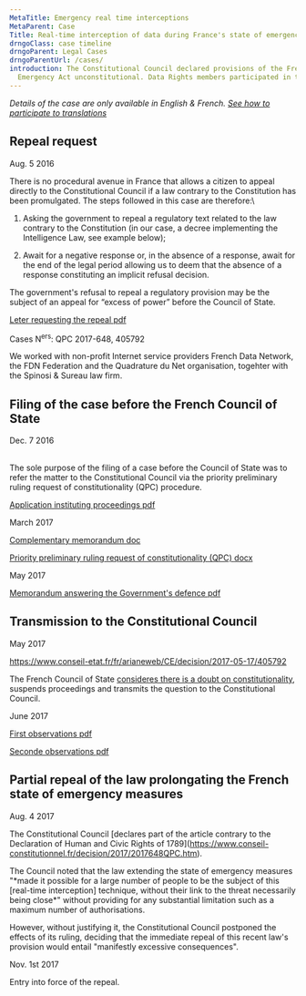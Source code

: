 ```yaml
---
MetaTitle: Emergency real time interceptions
MetaParent: Case
Title: Real-time interception of data during France's state of emergency
drngoClass: case timeline
drngoParent: Legal Cases
drngoParentUrl: /cases/
introduction: The Constitutional Council declared provisions of the French
  Emergency Act unconstitutional. Data Rights members participated in the case.
---
```

*Details of the case are only available in English & French. [See how to participate to translations](/action/translate/)*

## Repeal request

<div class="event-date">Aug. 5 2016</div>

There is no procedural avenue in France that allows a citizen to appeal directly to the Constitutional Council if a law contrary to the Constitution has been promulgated. The steps followed in this case are therefore:\
1. Asking the government to repeal a regulatory text related to the law contrary to the Constitution (in our case, a decree implementing the Intelligence Law, see example below);

2. Await for a negative response or, in the absence of a response, await for the end of the legal period allowing us to deem that the absence of a response constituting an implicit refusal decision.

The government's refusal to repeal a regulatory provision may be the subject of an appeal for “excess of power” before the Council of State.

<a class="attachment document" href="https://data.datarights.ngo/s/fWi9reSQYoa62DZ/download">
<p class="filename">Leter requesting the repeal
<span class="filetype pdf">pdf</span></p>
</a>

Cases N<sup>ers</sup>: QPC 2017-648, 405792

We worked with non-profit Internet service providers French Data Network, the FDN Federation and the Quadrature du Net organisation, togehter with the Spinosi & Sureau law firm.

## Filing of the case before the French Council of State

<div class="event-date">Dec. 7 2016</div>

\
The sole purpose of the filing of a case before the Council of State was to refer the matter to the Constitutional Council via the priority preliminary ruling request of constitutionality (QPC) procedure.

<a class="attachment document" href="https://data.datarights.ngo/s/LotFXpXo3Y7CXxK/download">
<p class="filename">Application instituting proceedings
<span class="filetype pdf">pdf</span></p></a>

<div class="event-date">March 2017</div>

<a class="attachment document" href="https://data.datarights.ngo/s/D8PggEJgsof87CW/download">
<p class="filename">Complementary memorandum
<span class="filetype docx">doc</span></p></a>

<a class="attachment document" href="https://data.datarights.ngo/s/GHKBdc4o3eqtJgM/download">
<p class="filename">Priority preliminary ruling request of constitutionality (QPC)
<span class="filetype docx">docx</span></p></a>

<div class="event-date">May 2017</div>

<a class="attachment document" href="https://data.datarights.ngo/s/iCMY3EMtJ54YzZ5/download">
<p class="filename">Memorandum answering the Government's defence
<span class="filetype pdf">pdf</span></p></a>

## Transmission to the Constitutional Council 

<div class="event-date">May 2017</div>

https://www.conseil-etat.fr/fr/arianeweb/CE/decision/2017-05-17/405792

The French Council of State [consideres there is a doubt on constitutionality](https://www.conseil-etat.fr/fr/arianeweb/CE/decision/2017-05-17/405792), suspends proceedings and transmits the question to the Constitutional Council. 

<div class="event-date">June 2017</div>

<a class="attachment document" href="https://data.datarights.ngo/s/Y895TdSY7DJCkim/download">
<p class="filename">First observations
<span class="filetype pdf">pdf</span></p>
</a>

<a class="attachment document" href="https://data.datarights.ngo/s/T39d6RmgyTajb2g/download">
<p class="filename">Seconde observations
<span class="filetype pdf">pdf</span></p>
</a>

## Partial repeal of the law prolongating the French state of emergency measures

<div class="event-date">Aug. 4 2017</div>

The Constitutional Council \[declares part of the article contrary to the Declaration of Human and Civic Rights of 1789](https://www.conseil-constitutionnel.fr/decision/2017/2017648QPC.htm).

The Council noted that the law extending the state of emergency measures "\*made it possible for a large number of people to be the subject of this \[real-time interception] technique, without their link to the threat necessarily being close\*" without providing for any substantial limitation such as a maximum number of authorisations.

However, without justifying it, the Constitutional Council postponed the effects of its ruling, deciding that the immediate repeal of this recent law's provision would entail "manifestly excessive consequences".

<div class="event-date">Nov. 1st 2017</div>

Entry into force of the repeal.